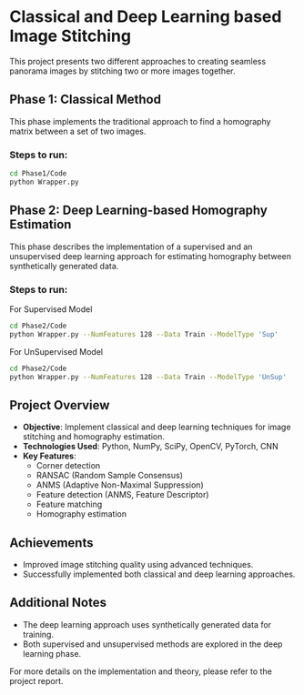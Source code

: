 # Classical and Deep Learning based Image Stitching

This project presents two different approaches to creating seamless panorama images by stitching two or more images together.

## Phase 1: Classical Method

This phase implements the traditional approach to find a homography matrix between a set of two images.

### Steps to run:

```bash
cd Phase1/Code
python Wrapper.py
```

## Phase 2: Deep Learning-based Homography Estimation

This phase describes the implementation of a supervised and an unsupervised deep learning approach for estimating homography between synthetically generated data.

### Steps to run:
For Supervised Model
```bash
cd Phase2/Code
python Wrapper.py --NumFeatures 128 --Data Train --ModelType 'Sup'
```
For UnSupervised Model
```bash
cd Phase2/Code
python Wrapper.py --NumFeatures 128 --Data Train --ModelType 'UnSup'
```
## Project Overview

- **Objective**: Implement classical and deep learning techniques for image stitching and homography estimation.
- **Technologies Used**: Python, NumPy, SciPy, OpenCV, PyTorch, CNN
- **Key Features**:
  - Corner detection
  - RANSAC (Random Sample Consensus)
  - ANMS (Adaptive Non-Maximal Suppression)
  - Feature detection (ANMS, Feature Descriptor)
  - Feature matching
  - Homography estimation

## Achievements

- Improved image stitching quality using advanced techniques.
- Successfully implemented both classical and deep learning approaches.

## Additional Notes

- The deep learning approach uses synthetically generated data for training.
- Both supervised and unsupervised methods are explored in the deep learning phase.

For more details on the implementation and theory, please refer to the project report.



